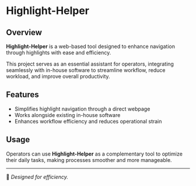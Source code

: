 # Highlight-Helper  

## Overview  
**Highlight-Helper** is a web-based tool designed to enhance navigation through highlights with ease and efficiency.  

This project serves as an essential assistant for operators, integrating seamlessly with in-house software to streamline workflow, reduce workload, and improve overall productivity.  

## Features  
- Simplifies highlight navigation through a direct webpage  
- Works alongside existing in-house software  
- Enhances workflow efficiency and reduces operational strain  

## Usage  
Operators can use **Highlight-Helper** as a complementary tool to optimize their daily tasks, making processes smoother and more manageable.  

---

🔧 *Designed for efficiency.*  
